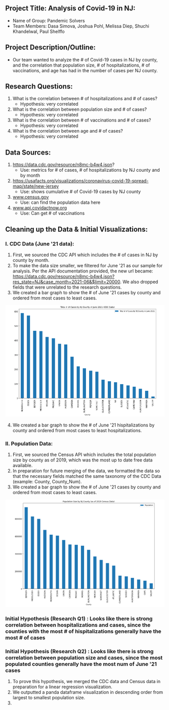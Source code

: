## Project Title: Analysis of Covid-19 in NJ:
* Name of Group: Pandemic Solvers
* Team Members: Dasa Simova, Joshua Pohl, Melissa Diep, Shuchi Khandelwal, Paul Shelffo

## Project Description/Outline:
* Our team wanted to analyze the # of Covid-19 cases in NJ by county, and the correlation that population size, # of hospitalizations, # of vaccinations, and age has had in the number of cases per NJ county.

## Research Questions:
1. What is the correlation between # of hospitalizations and # of cases?
    - Hypothesis: very correlated
2. What is the correlation between population size and # of cases?
    - Hypothesis: very correlated
3. What is the correlation between # of vaccinations and # of cases?
    - Hypothesis: very correlated
4. What is the correlation between age and # of cases?
    - Hypothesis: very correlated

## Data Sources:
1.  https://data.cdc.gov/resource/n8mc-b4w4.json?
    - Use: metrics for # of cases, # of hospitalizations by NJ county and by month 
2.  https://usafacts.org/visualizations/coronavirus-covid-19-spread-map/state/new-jersey
    - Use: shows cumulative # of Covid-19 cases by NJ county
4.  www.census.gov
    - Use: can find the population data here      
5. www.api.covidactnow.org
    - Use: Can get # of vaccinations 


## Cleaning up the Data & Initial Visualizations:
### I. CDC Data (June '21 data):
1. First, we sourced the CDC API which includes the # of cases in NJ by county by month.
2. To make the data size smaller, we filtered for June '21 as our sample for analysis. Per the API documentation provided, the new url became: https://data.cdc.gov/resource/n8mc-b4w4.json?res_state=NJ&case_month=2021-06&$limit=20000. We also dropped fields that were unrelated to the research questions.
3. We created a bar graph to show the # of June '21 cases by county and ordered from most cases to least cases.

![alt text](https://github.com/melissadiep94/covid19-project/blob/main/Images/CDC_num_cases_NJ_June%202021.PNG?raw=true)

4. We created a bar graph to show the # of June '21 hispitalizations by county and ordered from most cases to least hospitalizations.

### II. Population Data:
1. First, we sourced the Census API which includes the total population size by county as of 2019, which was the most up to date free data available.
2. In preparation for future merging of the data, we formatted the data so that the necessary fields matched the same taxonomy of the CDC Data (example: County, County_Num).
3. We created a bar graph to show the # of June '21 cases by county and ordered from most cases to least cases.

![alt text](https://github.com/melissadiep94/covid19-project/blob/main/Images/Census_population_size_NJ_June%202021.PNG?raw=true)

### Initial Hypothesis (Research Q1) : Looks like there is strong correlation between hospitalizations and cases, since the counties with the most # of hispitalizations generally have the most # of cases
### Initial Hypothesis (Research Q2) : Looks like there is strong correlation between population size and cases, since the most populated counties generally have the most num of June '21 cases
1. To prove this hypothesis, we merged the CDC data and Census data in preparation for a linear regression visualization.
2. We outputted a panda dataframe visualization in descending order from largest to smallest population size.
3. 
